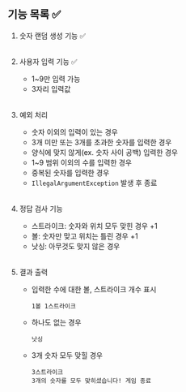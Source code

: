 ## 기능 목록 ✅
 
1. 숫자 랜덤 생성 기능 ✅<br/><br/>

2. 사용자 입력 기능 ✅
   - 1~9만 입력 가능
   - 3자리 입력값
<br/><br/>
   
3. 예외 처리
   - 숫자 이외의 입력이 있는 경우
   - 3개 미만 또는 3개를 초과한 숫자를 입력한 경우
   - 양식에 맞지 않게(ex. 숫자 사이 공백) 입력한 경우
   - 1~9 범위 이외의 수를 입력한 경우
   - 중복된 숫자를 입력한 경우
   - `IllegalArgumentException` 발생 후 종료
<br/><br/>
4. 정답 검사 기능
   
   - 스트라이크: 숫자와 위치 모두 맞힌 경우 +1
   - 볼: 숫자만 맞고 위치는 틀린 경우 +1
   - 낫싱: 아무것도 맞지 않은 경우
<br/><br/>
5. 결과 출력 

   - 입력한 수에 대한 볼, 스트라이크 개수 표시

      ```
      1볼 1스트라이크
      ```
    
   - 하나도 없는 경우
      ```
      낫싱
      ```
   
   - 3개 숫자 모두 맞힐 경우
      ```
      3스트라이크
      3개의 숫자를 모두 맞히셨습니다! 게임 종료
      ```